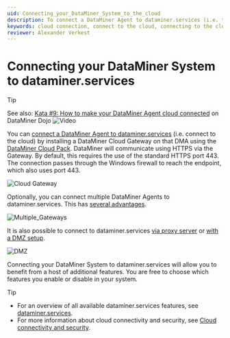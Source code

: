 ```yaml
---
uid: Connecting_your_DataMiner_System_to_the_cloud
description: To connect a DataMiner Agent to dataminer.services (i.e. to the cloud), install a Cloud Gateway on that DMA and make sure port 443 is available.
keywords: cloud connection, connect to the cloud, connecting to the cloud
reviewer: Alexander Verkest
---
```


# Connecting your DataMiner System to dataminer.services

> [!TIP]
> See also: [Kata #9: How to make your DataMiner Agent cloud connected](https://community.dataminer.services/courses/kata-9/) on DataMiner Dojo ![Video](~/dataminer/images/video_Duo.png)

You can [connect a DataMiner Agent to dataminer.services](xref:Connect_to_dataminer_services) (i.e. connect to the cloud) by installing a DataMiner Cloud Gateway on that DMA using the [DataMiner Cloud Pack](https://community.dataminer.services/dataminer-cloud-pack/). DataMiner will communicate using HTTPS via the Gateway. By default, this requires the use of the standard HTTPS port 443. The connection passes through the Windows firewall to reach the endpoint, which also uses port 443.

![Cloud Gateway](~/dataminer/images/Cloud_Gateway.png)

Optionally, you can connect multiple DataMiner Agents to dataminer.services. This has [several advantages](xref:FAQ_dataminer_services#do-all-agents-in-a-dms-have-to-be-connected-to-dataminerservices).

![Multiple_Gateways](~/dataminer/images/Multiple_DMAs_Connected.png)

It is also possible to connect to dataminer.services [via proxy server](xref:Connect_to_cloud_via_proxy) or [with a DMZ setup](xref:Connect_to_cloud_with_DMZ).

![DMZ](~/dataminer/images/DMZ_CloudGateway.png)

Connecting your DataMiner System to dataminer.services will allow you to benefit from a host of additional features. You are free to choose which features you enable or disable in your system.

> [!TIP]
>
> - For an overview of all available dataminer.services features, see [dataminer.services](xref:Overview_dataminer_services).
> - For more information about cloud connectivity and security, see [Cloud connectivity and security](xref:Cloud_connectivity_and_security#connecting-to-dataminerservices).
